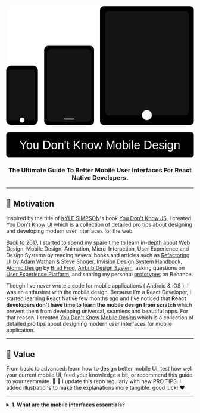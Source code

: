 <div align="center">
  <img src="./LOGO.svg" > 
  <h3>The Ultimate Guide To Better Mobile User Interfaces For React Native Developers.</h3> 
</div>

---

<div>

## :muscle: Motivation

<span>Inspired by the title of [KYLE SIMPSON](https://github.com/getify)'s book [You Don't Know JS](https://github.com/getify/You-Dont-Know-JS), I created [You Don't Know UI](https://github.com/You-Dont-Know-UI) which is a collection of detailed pro tips about designing and developing modern user interfaces for the web.

Back to 2017, I started to spend my spare time to learn in-depth about Web Design, Mobile Design, Animation, Micro-Interaction, User Experience and Design Systems by reading several books and articles such as [Refactoring UI](https://refactoringui.com/) by [Adam Wathan](https://github.com/adamwathan) & [Steve Shoger](https://www.steveschoger.com/), [Invision Design System Handbook](https://www.designbetter.co/design-systems-handbook), [Atomic Design](https://bradfrost.com/blog/post/atomic-web-design/) by [Brad Frod](https://github.com/bradfrost), [Airbnb Design System](https://github.com/airbnb), asking questions on [User Experience Platform](https://ux.stackexchange.com/), and sharing my personal [prototypes](https://www.behance.net/menaialaeddine) on Behance.

Though I've never wrote a code for mobile applications ( Android & iOS ), I was an enthusiast with the mobile design.
Because I'm a React Developer, I started learning React Native few months ago and I've noticed that **React developers don't have time to learn the mobile design from scratch** which prevent them from developing universal, seamless and beautiful apps. For that reason, I created [You Don't Know Mobile Design](https://github.com/You-Dont-Know-Mobile-Design) which is a collection of detailed pro tips about designing modern user interfaces for mobile application.

</span>

---

## :bouquet: Value

From basic to advanced: learn how to design better mobile UI, test how well your current mobile UI, feed your knowledge a bit, or recommend this guide to your teammate. :muscle: :rocket: I update this repo regularly with new PRO TIPS. I added illustrations to make the explanations more tangible. good luck! :heart:

</span>

</div>

---

<details><summary><b>1. What are the mobile interfaces essentials?</b></summary>
<br>
<p>
Though the difference between platforms ( Android & iOS ), user interfaces share common patterns ( components ) which can be devided into three categories:

#### Bars

They tell people where in the app, provide navigation, and may contains elements such buttons for initiating actions or links to communicate information.

Bars can be:

<ul>
<li>Navigation Bars</li>
<li>Search Bars</li>
<li>Sidebars</li>
<li>Status Bars</li>
<li>Tab Bars</li>
<li>Toolbars</li>
<li>Snackbars</li>
</ul>

#### Views

They contain the primary content of the app and enable behaviors such scrolling, insertion deletion and arrangement.

Views can be:

<ul>
<li>Actions sheets</li>
<li>Activity views</li>
<li>Alerts</li>
<li>Dialogs</li>
<li>Collections</li>
<li>Image Views</li>
<li>Pages</li>
<li>Popovers</li>
<li>Scroll Views</li>
<li>Split Views</li>
<li>Tables</li>
<li>Text Views</li>
<li>Web Views</li>
</ul>

#### Controls

Initiate actions and convey information. Buttons, switches, text fields, and progress indicators are examples of controls.

Controls can be:

<ul>
<li>Buttons</li>
<li>Color Wells</li>
<li>Context Menus</li>
<li>Edit Menus</li>
<li>Labels</li>
<li>Page Controls</li>
<li>Pickers</li>
<li>Progress Indicators</li>
<li>Menus</li>
<li>Refresh Content Controls</li>
<li>Segmented Controls</li>
<li>Sliders</li>
<li>Steppers</li>
<li>Switches</li>
<li>Text Fields</li>
</ul>

</p>
<br>
<div align="center">
<img src="./assets/FIG-1.svg" width="50%"/>
</div>
</details>
